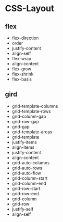 # CSS-Layout

## flex
- flex-direction
- order
- justify-content
- align-self
- flex-wrap
- align-content
- flex-grow
- flex-shrink
- flex-basis

## gird
- grid-template-columns
- grid-template-rows
- grid-column-gap
- grid-row-gap
- grid-gap
- grid-template-areas
- grid-template
- justify-items
- align-items
- justify-content
- align-content
- grid-auto-columns
- grid-auto-rows
- grid-auto-flow
- grid-column-start
- grid-column-end
- grid-row-start
- grid-row-end
- grid-column
- grid-row
- justify-self
- align-self
